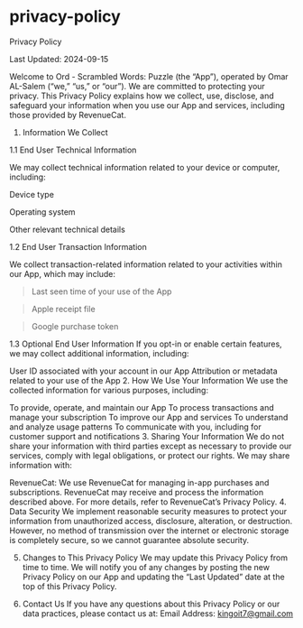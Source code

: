 ﻿# privacy-policy
Privacy Policy

Last Updated: 2024-09-15

Welcome to Ord - Scrambled Words: Puzzle (the “App”), operated by Omar AL-Salem (“we,” “us,” or “our”). We are committed to protecting your privacy. This Privacy Policy explains how we collect, use, disclose, and safeguard your information when you use our App and services, including those provided by RevenueCat.

1. Information We Collect

1.1 End User Technical Information

We may collect technical information related to your device or computer, including:

Device type

Operating system

Other relevant technical details

1.2 End User Transaction Information

We collect transaction-related information related to your activities within our App, which may include:

> Last seen time of your use of the App

> Apple receipt file

> Google purchase token

1.3 Optional End User Information
If you opt-in or enable certain features, we may collect additional information, including:

User ID associated with your account in our App
Attribution or metadata related to your use of the App
2. How We Use Your Information
We use the collected information for various purposes, including:

To provide, operate, and maintain our App
To process transactions and manage your subscription
To improve our App and services
To understand and analyze usage patterns
To communicate with you, including for customer support and notifications
3. Sharing Your Information
We do not share your information with third parties except as necessary to provide our services, comply with legal obligations, or protect our rights. We may share information with:

RevenueCat: We use RevenueCat for managing in-app purchases and subscriptions. RevenueCat may receive and process the information described above. For more details, refer to RevenueCat’s Privacy Policy.
4. Data Security
We implement reasonable security measures to protect your information from unauthorized access, disclosure, alteration, or destruction. However, no method of transmission over the internet or electronic storage is completely secure, so we cannot guarantee absolute security.

5. Changes to This Privacy Policy
We may update this Privacy Policy from time to time. We will notify you of any changes by posting the new Privacy Policy on our App and updating the “Last Updated” date at the top of this Privacy Policy.

7. Contact Us
If you have any questions about this Privacy Policy or our data practices, please contact us at:
Email Address: kingoit7@gmail.com
